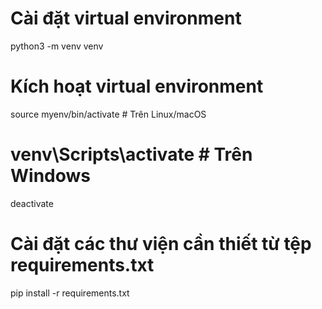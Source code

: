 # Cài đặt virtual environment
python3 -m venv venv

# Kích hoạt virtual environment
source myenv/bin/activate  # Trên Linux/macOS
# venv\Scripts\activate  # Trên Windows
deactivate
# Cài đặt các thư viện cần thiết từ tệp requirements.txt
pip install -r requirements.txt
